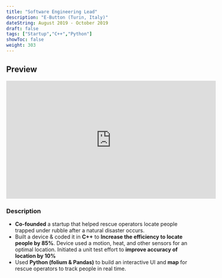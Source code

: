 ```yaml
---
title: "Software Engineering Lead"
description: "E-Button (Turin, Italy)"
dateString: August 2019 - October 2019
draft: false
tags: ["Startup","C++","Python"]
showToc: false
weight: 303
--- 
```

## Preview
<iframe width="560" height="315" src="https://www.youtube.com/embed/rYctlJDT7oA" title="YouTube video player" frameborder="0" allow="accelerometer; autoplay; clipboard-write; encrypted-media; gyroscope; picture-in-picture" allowfullscreen></iframe>

### Description
- **Co-founded** a startup that helped rescue operators locate people trapped under rubble after a natural disaster occurs. 
- Built a device & coded it in **C++** to **Increase the efficiency to locate people by 85%**. Device used a motion, heat, and other sensors for an optimal location. Initiated a unit test effort to **improve accuracy of location by 10%**  
- Used **Python (folium & Pandas)** to build an interactive UI and **map** for rescue operators to track people in real time. 

